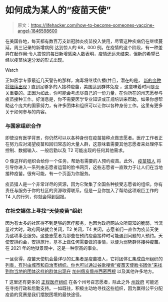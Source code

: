 # 如何成为某人的“疫苗天使”

> 原文：<https://lifehacker.com/how-to-become-someones-vaccine-angel-1846598600>

在美国各地，每天都有数百万支新冠肺炎疫苗投入使用，尽管这种疾病仍在继续蔓延，周三记录的新增病例 达到惊人的 68，000 例。在疫情的这个阶段，有一种差异在起作用:令人震惊的每日新增感染人数表明，疫情还远未结束，但新的希望已经以疫苗快速分发的形式出现。

Watch

正如医学专家最近几天警告的那样，病毒将继续传播(并且，潜在的是， [新的变种将继续出现](https://www.bbc.com/news/science-environment-55404988) ) 直到足够多的人接种疫苗，美国达到群体免疫 ，这意味着时间是至关重要的。正因为如此，你可能会考虑尽自己的一份力量，在你所在的州志愿参与疫苗接种工作。好消息是，你不需要医学专业知识或正规培训来帮助。如果你想帮助这个庞大的国家努力，有许多团体和组织可以让你以各种身份工作。这里有更多关于如何参与的内容。

### 与国家组织合作

即使没有医学背景，你仍然可以以各种身份在疫苗接种点做志愿者。医疗工作者正在努力应对渴望疫苗和回归常态的大量人群，这意味着需要其他志愿者来处理停车控制、数据输入、一般后勤以及 T2 可能出现的任何其他需求。

O 像这样的组织会给你一个任务，帮助有需要的人预约疫苗。此外， [疫苗猎人](https://www.vaccinehunter.org/#faq1) 将引导你进入一系列由志愿者运营的脸书网页，这些志愿者一直致力于让人们在当地接种疫苗。很有可能，有一个页面为你服务。

疫苗猎人是一个非常详尽的资源，因为它聚集了全国各种接受志愿者的组织。你有责任与服务于你的社区的资源取得联系，但是一旦你加入了帮助这项艰巨工作的 T4 人的行列，你就会得到回报。

### 在社交媒体上寻找“天使疫苗”组织

因为有太多的社区得不到足够的医疗服务，也因为政府网站众所周知的脆弱，当流量过大时，政府网站就会关闭，T2 关闭，T4 关闭，志愿者们一直作为疫苗天使为这项事业服务。这些志愿者为那些在预约疫苗接种时可能遇到问题的人预约。天使安排约会，安排旅行，基本上做任何需要做的事情，以便为弱势群体接种疫苗。在 2021 年的地狱景观中，这是一种崇高的事业。

一旦获得，疫苗天使机会最详尽的汇集者是疫苗猎人，它将团体汇集成由州组织的 [列表，有时由城市和自治市组织。你也可以通过谷歌搜索“疫苗天使脸书团体”来找到你当地的团体这样的群体出现在](https://www.vaccinehunter.org/#faq1) [加州](https://californiahealthline.org/news/article/vaccine-altruism-volunteers-find-appointments-for-others/)[俄亥俄州](https://www.facebook.com/vaccinequeens)[西密西根](https://www.facebook.com/groups/westmichiganvaccinehunters/?ref=share) 以及其他许多地方。

T 这里还有更多的 [正规医疗组织](https://www.scripps.org/coronavirus-covid-19/vaccine-volunteers) 在各个州号召志愿者，除此之外 [州政府](https://www.mass.gov/covid-19-relief-volunteer-opportunities-requesting-volunteers) 可能还在寻找行政和后勤支持。一如既往，积极主动地寻找这些组织，因为赢得公平分配疫苗的竞赛是我们摆脱困境的最快途径。